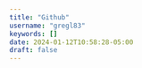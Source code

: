 ```yaml
---
title: "Github"
username: "gregl83"
keywords: []
date: 2024-01-12T10:58:28-05:00
draft: false
---
```

